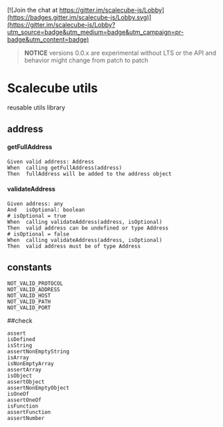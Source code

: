 [![Join the chat at https://gitter.im/scalecube-js/Lobby](https://badges.gitter.im/scalecube-js/Lobby.svg)](https://gitter.im/scalecube-js/Lobby?utm_source=badge&utm_medium=badge&utm_campaign=pr-badge&utm_content=badge)

> **NOTICE** versions 0.0.x are experimental without LTS or the API and behavior might change from patch to patch

# Scalecube utils

reusable utils library 

## address

#### getFullAddress

```gherkin
Given valid address: Address
When  calling getFullAddress(address)
Then  fullAddress will be added to the address object
```

#### validateAddress

```gherkin
Given address: any
And   isOptional: boolean
# isOptional = true
When  calling validateAddress(address, isOptional) 
Then  valid address can be undefined or type Address
# isOptional = false
When  calling validateAddress(address, isOptional) 
Then  valid address must be of type Address
```

## constants

```text
NOT_VALID_PROTOCOL
NOT_VALID_ADDRESS 
NOT_VALID_HOST 
NOT_VALID_PATH
NOT_VALID_PORT
```

\##check

```text
assert
isDefined
isString
assertNonEmptyString
isArray
isNonEmptyArray
assertArray
isObject
assertObject
assertNonEmptyObject
isOneOf
assertOneOf
isFunction
assertFunction
assertNumber
```
